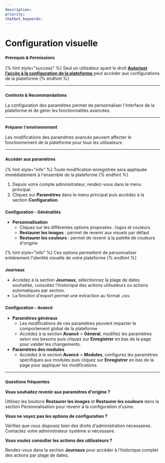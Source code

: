 ```yaml
---
description: 
priority: 
chatbot_keywords: 
---
```


# Configuration visuelle

### <sup>**Prérequis & Permissions**</sup>

{% hint style="success" %}
Seul un utilisateur ayant le droit [**Autoriser l’accès à la configuration de la plateforme** ](detail-des-droits.md)peut accéder aux configurations de la plateforme
{% endhint %}

***

### <sup>**Contexte & Recommandations**</sup>

La configuration des paramètres permet de personnaliser l'interface de la plateforme et de gérer les fonctionnalités avancées.

***

### <sup>**Préparer l'environnement**</sup>

Les modifications des paramètres avancés peuvent affecter le fonctionnement de la plateforme pour tous les utilisateurs

***

### <sup>**Accéder aux paramètres**</sup>

{% hint style="info" %}
Toute modification enregistrée sera appliquée immédiatement à l'ensemble de la plateforme
{% endhint %}

1. Depuis votre compte administrateur, rendez-vous dans le menu principal.
2. Cliquez sur **Paramètres** dans le menu principal puis accédez à la section **Configuration**.

### <sup>**Configuration - Généralités**</sup>

* **Personnalisation**
  * Cliquez sur les différentes options proposées : logos et couleurs
  * **Restaurer les images** : permet de revenir aux visuels par défaut
  * **Restaurer les couleurs** : permet de revenir à la palette de couleurs d'origine

{% hint style="info" %}
Ces options permettent de personnaliser entièrement l'identité visuelle de votre plateforme
{% endhint %}

### <sup>**Journaux**</sup>

* Accédez à la section **Journaux**, sélectionnez la plage de dates souhaitée, consultez l'historique des actions utilisateurs ou actions automatiques par section.
* La fonction d'export permet une extraction au format .csv.

### <sup>**Configuration - Avancé**</sup>

* **Paramètres généraux**
  * Les modifications de ces paramètres peuvent impacter le comportement global de la plateforme
  * Accédez à la section **Avancé** > **Général**, modifiez les paramètres selon vos besoins puis cliquez sur **Enregistrer** en bas de la page pour valider les changements.
* **Paramètres des modules**
  * Accédez à la section **Avancé** > **Modules**, configurez les paramètres spécifiques aux modules puis cliquez sur **Enregistrer** en bas de la page pour appliquer les modifications.

***

### <sup>**Questions fréquentes**</sup>

**Vous souhaitez revenir aux paramètres d'origine ?**

Utilisez les boutons **Restaurer les images** et **Restaurer les couleurs** dans la section Personnalisation pour revenir à la configuration d'usine.

**Vous ne voyez pas les options de configuration ?**

Vérifiez que vous disposez bien des droits d'administration nécessaires. Contactez votre administrateur système si nécessaire.

**Vous voulez consulter les actions des utilisateurs ?**

Rendez-vous dans la section **Journaux** pour accéder à l'historique complet des actions par plage de dates.
